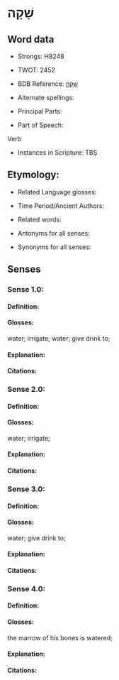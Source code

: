 # שָׁקָה

<!-- Status: S2="NeedsEdits" -->
<!-- Lexica used for edits:   -->

## Word data

* Strongs: H8248

* TWOT: 2452

* BDB Reference: [שָׁקָה](rc://en/bdb/dict/v.fo.aa)

* Alternate spellings:

* Principal Parts:

* Part of Speech:

Verb

* Instances in Scripture: TBS

## Etymology:

* Related Language glosses:

* Time Period/Ancient Authors:

* Related words:

* Antonyms for all senses:

* Synonyms for all senses:

## Senses

### Sense 1.0:

#### Definition:

#### Glosses:

water; irrigate; water; give drink to; 

#### Explanation:

#### Citations:



### Sense 2.0:

#### Definition:

#### Glosses:

water; irrigate; 

#### Explanation:

#### Citations:



### Sense 3.0:

#### Definition:

#### Glosses:

water; give drink to; 

#### Explanation:

#### Citations:



### Sense 4.0:

#### Definition:

#### Glosses:

the marrow of his bones is watered; 

#### Explanation:

#### Citations:




